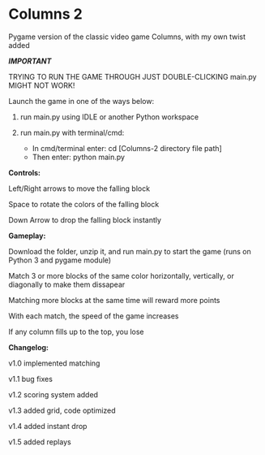 # Columns 2
Pygame version of the classic video game Columns, with my own twist added

***IMPORTANT***

TRYING TO RUN THE GAME THROUGH JUST DOUBLE-CLICKING main.py MIGHT NOT WORK!

Launch the game in one of the ways below:

1) run main.py using IDLE or another Python workspace

2) run main.py with terminal/cmd: 
	- In cmd/terminal enter: cd [Columns-2 directory file path]
	- Then enter: python main.py


**Controls:**

Left/Right arrows to move the falling block

Space to rotate the colors of the falling block

Down Arrow to drop the falling block instantly


**Gameplay:**

Download the folder, unzip it, and run main.py to start the game (runs on Python 3 and pygame module)

Match 3 or more blocks of the same color horizontally, vertically, or diagonally to make them dissapear

Matching more blocks at the same time will reward more points

With each match, the speed of the game increases

If any column fills up to the top, you lose


**Changelog:**

v1.0 implemented matching

v1.1 bug fixes

v1.2 scoring system added

v1.3 added grid, code optimized

v1.4 added instant drop

v1.5 added replays
